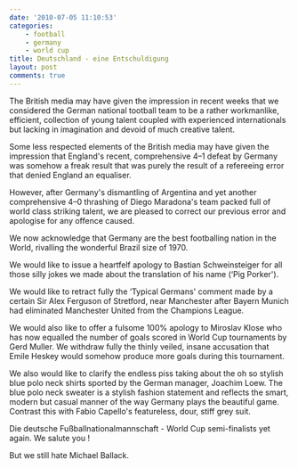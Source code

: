 ```yaml
---
date: '2010-07-05 11:10:53'
categories:
    - football
    - germany
    - world cup
title: Deutschland - eine Entschuldigung
layout: post
comments: true
---
```

The British media may have given the impression in recent weeks that we
considered the German national tootball team to be a rather workmanlike,
efficient, collection of young talent coupled with experienced
internationals but lacking in imagination and devoid of much creative
talent.

Some less respected elements of the British media may have given the
impression that England's recent, comprehensive 4–1 defeat by Germany
was somehow a freak result that was purely the result of a refereeing
error that denied England an equaliser.

However, after Germany's dismantling of Argentina and yet another
comprehensive 4–0 thrashing of Diego Maradona's team packed full of
world class striking talent, we are pleased to correct our previous
error and apologise for any offence caused.

We now acknowledge that Germany are the best footballing nation in the
World, rivalling the wonderful Brazil size of 1970.

We would like to issue a heartfelf apology to Bastian Schweinsteiger for
all those silly jokes we made about the translation of his name (‘Pig
Porker').

We would like to retract fully the ‘Typical Germans' comment made by a
certain Sir Alex Ferguson of Stretford, near Manchester after Bayern
Munich had eliminated Manchester United from the Champions League.

We would also like to offer a fulsome 100% apology to Miroslav Klose who
has now equalled the number of goals scored in World Cup tournaments by
Gerd Muller. We withdraw fully the thinly veiled, insane accusation that
Emile Heskey would somehow produce more goals during this tournament.

We also would like to clarify the endless piss taking about the oh so
stylish blue polo neck shirts sported by the German manager, Joachim
Loew. The blue polo neck sweater is a stylish fashion statement and
reflects the smart, modern but casual manner of the way Germany plays
the beautiful game. Contrast this with Fabio Capello's featureless,
dour, stiff grey suit.

Die deutsche Fußballnationalmannschaft - World Cup semi-finalists yet
again. We salute you !

But we still hate Michael Ballack.
